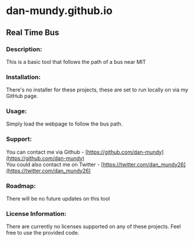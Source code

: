 # dan-mundy.github.io
## Real Time Bus 
### Description:  
This is a basic tool that follows the path of a bus near MIT  

### Installation:
There's no installer for these projects, these are set to run locally on via my GitHub page.  

### Usage:  
Simply load the webpage to follow the bus path.

### Support:
You can contact me via Github - [https://github.com/dan-mundy](https://github.com/dan-mundy)  
You could also contact me on Twitter - [https://twitter.com/dan_mundy26](https://twitter.com/dan_mundy26)  

### Roadmap:
There will be no future updates on this tool

### License Information:
There are currently no licenses supported on any of these projects. Feel free to use the provided code.  
